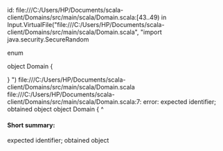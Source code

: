 id: file:///C:/Users/HP/Documents/scala-client/Domains/src/main/scala/Domain.scala:[43..49) in Input.VirtualFile("file:///C:/Users/HP/Documents/scala-client/Domains/src/main/scala/Domain.scala", "import java.security.SecureRandom

enum



object Domain {
  
}
")
file:///C:/Users/HP/Documents/scala-client/Domains/src/main/scala/Domain.scala
file:///C:/Users/HP/Documents/scala-client/Domains/src/main/scala/Domain.scala:7: error: expected identifier; obtained object
object Domain {
^
#### Short summary: 

expected identifier; obtained object